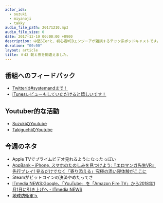 ```yaml
---
actor_ids:
  - suzuki
  - miyanoji
  - takky
audio_file_path: 20171210.mp3
audio_file_size: 0
date: 2017-12-10 00:00:00 +0900
description: 中堅SIerと、初心者WEBエンジニアが雑談するテック系ポッドキャストです。
duration: "00:00"
layout: article
title: ＃43 朝と夜を間違えました。
---
```

## 番組へのフィードバック
* [Twitterは#systemandまで！](https://twitter.com/search?q=%23systemand)
* [iTunesレビューもしていただけると嬉しいです！](https://itunes.apple.com/jp/podcast/systemand-online/id1205168408?mt=2)

## Youtuber的な活動
* [SuzukiのYoutube](https://www.youtube.com/channel/UCqTozqKO5AWD8OccCnW3Rvw)
* [TakiguchiのYoutube](https://www.youtube.com/channel/UCtoXGiMeDggQPdGoanDE2sA)


## 今週のネタ
* Apple TVでプライムビデオ見れるようになったっぽい
* [AppBank – iPhone, スマホのたのしみを見つけよう:『エロマンガ先生VR』先行プレイ! 見るだけでなく「寄り添える」究極の添い寝体験がここに](http://www.appbank.net/2017/12/06/iphone-application/1453950.php)
* Steamがビットコインの決済やめたってさ
* [ITmedia NEWS:Google、「YouTube」を「Amazon Fire TV」から2018年1月1日に引き上げへ - ITmedia NEWS](http://www.itmedia.co.jp/news/articles/1712/06/news053.html)
* [地球防衛軍５](https://www.d3p.co.jp/edf5/)


